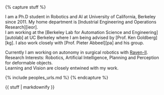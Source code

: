 {% capture stuff %}



I am a Ph.D student in Robotics and AI at University of California, Berkeley since 2011. My home department is [Industrial Engineering and Operations Research][ieor].   
I am working at the [Berkeley Lab for Automation Science and Engineering][autolab] at UC Berkeley where I am being advised by [Prof. Ken Goldberg][kg]. I also work closely with [Prof. Pieter Abbeel][pa] and his group.

Currently I am working on autonomy in surgical robotics with [Raven-II](http://r2db.tumblr.com/).   
Research Interests: Robotics, Artificial Intelligence, Planning and Perception for deformable objects.  
 Learning and Vision are closely entwined with my work.

{% include peoples_urls.md %}
{% endcapture %}

<div class="projects">
{{ stuff | markdownify }}
</div>
